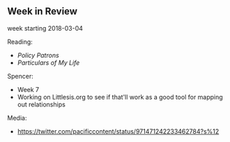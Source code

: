 ## Week in Review

week starting 2018-03-04

Reading:
* _Policy Patrons_
* _Particulars of My Life_

Spencer:
* Week 7
* Working on Littlesis.org to see if that'll work as a good tool for mapping out relationships

Media:
* https://twitter.com/pacificcontent/status/971471242233462784?s%12
